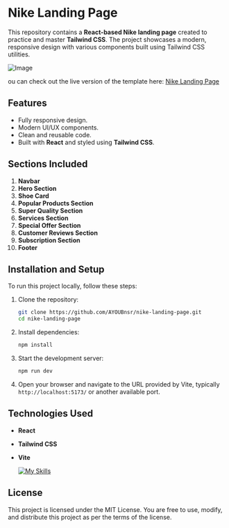 # Nike Landing Page

This repository contains a **React-based Nike landing page** created to practice and master **Tailwind CSS**. The project showcases a modern, responsive design with various components built using Tailwind CSS utilities.

![Image](https://github.com/user-attachments/assets/75a00fb9-5550-418f-848d-1cfe0d719e7a)

ou can check out the live version of the template here: [Nike Landing Page](https://nike-lapage.netlify.app)

## Features

- Fully responsive design.
- Modern UI/UX components.
- Clean and reusable code.
- Built with **React** and styled using **Tailwind CSS**.

## Sections Included

1. **Navbar**
2. **Hero Section**
3. **Shoe Card**
4. **Popular Products Section**
5. **Super Quality Section**
6. **Services Section**
7. **Special Offer Section**
8. **Customer Reviews Section**
9. **Subscription Section**
10. **Footer**

## Installation and Setup

To run this project locally, follow these steps:

1. Clone the repository:

   ```bash
   git clone https://github.com/AYOUBnsr/nike-landing-page.git
   cd nike-landing-page
   ```

2. Install dependencies:

   ```bash
   npm install
   ```

3. Start the development server:

   ```bash
   npm run dev
   ```

4. Open your browser and navigate to the URL provided by Vite, typically `http://localhost:5173/` or another available port.

## Technologies Used

- **React**
- **Tailwind CSS**
- **Vite**

  [![My Skills](https://skillicons.dev/icons?i=react,tailwindcss,vite)](https://skillicons.dev)


## License

This project is licensed under the MIT License. You are free to use, modify, and distribute this project as per the terms of the license.
